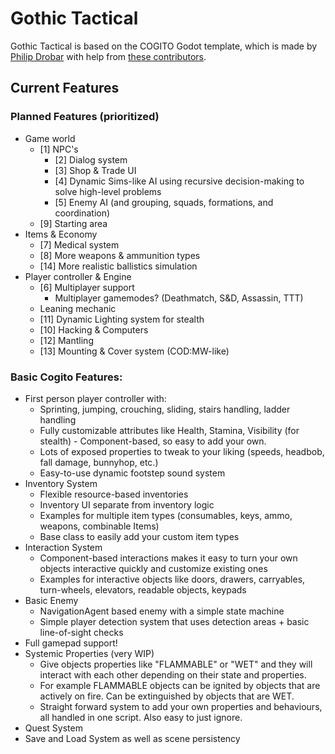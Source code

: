 # Gothic Tactical

Gothic Tactical is based on the COGITO Godot template, which is made by [Philip Drobar](https://www.philipdrobar.com) with help from [these contributors](https://github.com/Phazorknight/Cogito/graphs/contributors).

## Current Features

### Planned Features (prioritized)
- Game world
  - [1] NPC's
	- [2] Dialog system
	- [3] Shop & Trade UI
	- [4] Dynamic Sims-like AI using recursive decision-making to solve high-level problems
	- [5] Enemy AI (and grouping, squads, formations, and coordination)
  - [9] Starting area
- Items & Economy
  - [7] Medical system
  - [8] More weapons & ammunition types
  - [14] More realistic ballistics simulation
- Player controller & Engine
  - [6] Multiplayer support
	- Multiplayer gamemodes? (Deathmatch, S&D, Assassin, TTT)
  - Leaning mechanic
  - [11] Dynamic Lighting system for stealth
  - [10] Hacking & Computers
  - [12] Mantling
  - [13] Mounting & Cover system (COD:MW-like)

### Basic Cogito Features:
- First person player controller with:
  - Sprinting, jumping, crouching, sliding, stairs handling, ladder handling
  - Fully customizable attributes like Health, Stamina, Visibility (for stealth) - Component-based, so easy to add your own.
  - Lots of exposed properties to tweak to your liking (speeds, headbob, fall damage, bunnyhop, etc.)
  - Easy-to-use dynamic footstep sound system
- Inventory System
  - Flexible resource-based inventories
  - Inventory UI separate from inventory logic
  - Examples for multiple item types (consumables, keys, ammo, weapons, combinable Items)
  - Base class to easily add your custom item types
- Interaction System
  - Component-based interactions makes it easy to turn your own objects interactive quickly and customize existing ones
  - Examples for interactive objects like doors, drawers, carryables, turn-wheels, elevators, readable objects, keypads
- Basic Enemy
  - NavigationAgent based enemy with a simple state machine
  - Simple player detection system that uses detection areas + basic line-of-sight checks
- Full gamepad support!
- Systemic Properties (very WIP)
  - Give objects properties like "FLAMMABLE" or "WET" and they will interact with each other depending on their state and properties.
  - For example FLAMMABLE objects can be ignited by objects that are actively on fire. Can be extinguished by objects that are WET.
  - Straight forward system to add your own properties and behaviours, all handled in one script. Also easy to just ignore.
- Quest System
- Save and Load System as well as scene persistency
